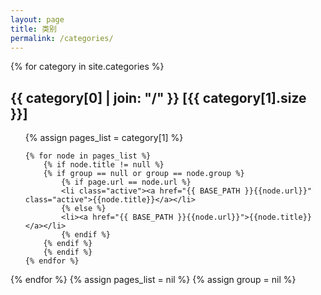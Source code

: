 ```yaml
---
layout: page
title: 类别
permalink: /categories/
---
```


{% for category in site.categories %} 
  <h2 id="{{ category[0] }}">{{ category[0] | join: "/" }} <span>[{{ category[1].size }}]</span></h2>
  <ul>
    {% assign pages_list = category[1] %}  

    {% for node in pages_list %}
        {% if node.title != null %}
        {% if group == null or group == node.group %}
            {% if page.url == node.url %}
            <li class="active"><a href="{{ BASE_PATH }}{{node.url}}" class="active">{{node.title}}</a></li>
            {% else %}
            <li><a href="{{ BASE_PATH }}{{node.url}}">{{node.title}}</a></li>
            {% endif %}
        {% endif %}
        {% endif %}
    {% endfor %}
  </ul>
{% endfor %}
{% assign pages_list = nil %}
{% assign group = nil %}
